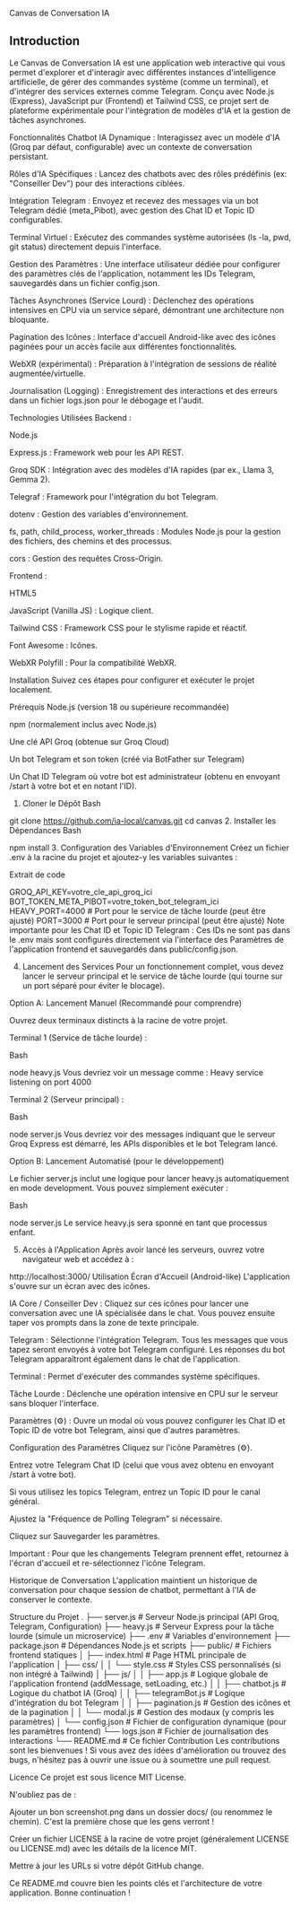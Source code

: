 Canvas de Conversation IA
## Introduction

Le Canvas de Conversation IA est une application web interactive qui vous permet d'explorer et d'interagir avec différentes instances d'intelligence artificielle, de gérer des commandes système (comme un terminal), et d'intégrer des services externes comme Telegram. Conçu avec Node.js (Express), JavaScript pur (Frontend) et Tailwind CSS, ce projet sert de plateforme expérimentale pour l'intégration de modèles d'IA et la gestion de tâches asynchrones.

Fonctionnalités
Chatbot IA Dynamique : Interagissez avec un modèle d'IA (Groq par défaut, configurable) avec un contexte de conversation persistant.

Rôles d'IA Spécifiques : Lancez des chatbots avec des rôles prédéfinis (ex: "Conseiller Dev") pour des interactions ciblées.

Intégration Telegram : Envoyez et recevez des messages via un bot Telegram dédié (meta_Pibot), avec gestion des Chat ID et Topic ID configurables.

Terminal Virtuel : Exécutez des commandes système autorisées (ls -la, pwd, git status) directement depuis l'interface.

Gestion des Paramètres : Une interface utilisateur dédiée pour configurer des paramètres clés de l'application, notamment les IDs Telegram, sauvegardés dans un fichier config.json.

Tâches Asynchrones (Service Lourd) : Déclenchez des opérations intensives en CPU via un service séparé, démontrant une architecture non bloquante.

Pagination des Icônes : Interface d'accueil Android-like avec des icônes paginées pour un accès facile aux différentes fonctionnalités.

WebXR (expérimental) : Préparation à l'intégration de sessions de réalité augmentée/virtuelle.

Journalisation (Logging) : Enregistrement des interactions et des erreurs dans un fichier logs.json pour le débogage et l'audit.

Technologies Utilisées
Backend :

Node.js

Express.js : Framework web pour les API REST.

Groq SDK : Intégration avec des modèles d'IA rapides (par ex., Llama 3, Gemma 2).

Telegraf : Framework pour l'intégration du bot Telegram.

dotenv : Gestion des variables d'environnement.

fs, path, child_process, worker_threads : Modules Node.js pour la gestion des fichiers, des chemins et des processus.

cors : Gestion des requêtes Cross-Origin.

Frontend :

HTML5

JavaScript (Vanilla JS) : Logique client.

Tailwind CSS : Framework CSS pour le stylisme rapide et réactif.

Font Awesome : Icônes.

WebXR Polyfill : Pour la compatibilité WebXR.

Installation
Suivez ces étapes pour configurer et exécuter le projet localement.

Prérequis
Node.js (version 18 ou supérieure recommandée)

npm (normalement inclus avec Node.js)

Une clé API Groq (obtenue sur Groq Cloud)

Un bot Telegram et son token (créé via BotFather sur Telegram)

Un Chat ID Telegram où votre bot est administrateur (obtenu en envoyant /start à votre bot et en notant l'ID).

1. Cloner le Dépôt
Bash

git clone https://github.com/ia-local/canvas.git
cd canvas
2. Installer les Dépendances
Bash

npm install
3. Configuration des Variables d'Environnement
Créez un fichier .env à la racine du projet et ajoutez-y les variables suivantes :

Extrait de code

GROQ_API_KEY=votre_cle_api_groq_ici
BOT_TOKEN_META_PIBOT=votre_token_bot_telegram_ici
HEAVY_PORT=4000 # Port pour le service de tâche lourde (peut être ajusté)
PORT=3000 # Port pour le serveur principal (peut être ajusté)
Note importante pour les Chat ID et Topic ID Telegram : Ces IDs ne sont pas dans le .env mais sont configurés directement via l'interface des Paramètres de l'application frontend et sauvegardés dans public/config.json.

4. Lancement des Services
Pour un fonctionnement complet, vous devez lancer le serveur principal et le service de tâche lourde (qui tourne sur un port séparé pour éviter le blocage).

Option A: Lancement Manuel (Recommandé pour comprendre)

Ouvrez deux terminaux distincts à la racine de votre projet.

Terminal 1 (Service de tâche lourde) :

Bash

node heavy.js
Vous devriez voir un message comme : Heavy service listening on port 4000

Terminal 2 (Serveur principal) :

Bash

node server.js
Vous devriez voir des messages indiquant que le serveur Groq Express est démarré, les APIs disponibles et le bot Telegram lancé.

Option B: Lancement Automatisé (pour le développement)

Le fichier server.js inclut une logique pour lancer heavy.js automatiquement en mode development. Vous pouvez simplement exécuter :

Bash

node server.js
Le service heavy.js sera sponné en tant que processus enfant.

5. Accès à l'Application
Après avoir lancé les serveurs, ouvrez votre navigateur web et accédez à :

http://localhost:3000/
Utilisation
Écran d'Accueil (Android-like)
L'application s'ouvre sur un écran avec des icônes.

IA Core / Conseiller Dev : Cliquez sur ces icônes pour lancer une conversation avec une IA spécialisée dans le chat. Vous pouvez ensuite taper vos prompts dans la zone de texte principale.

Telegram : Sélectionne l'intégration Telegram. Tous les messages que vous tapez seront envoyés à votre bot Telegram configuré. Les réponses du bot Telegram apparaîtront également dans le chat de l'application.

Terminal : Permet d'exécuter des commandes système spécifiques.

Tâche Lourde : Déclenche une opération intensive en CPU sur le serveur sans bloquer l'interface.

Paramètres (⚙️) : Ouvre un modal où vous pouvez configurer les Chat ID et Topic ID de votre bot Telegram, ainsi que d'autres paramètres.

Configuration des Paramètres
Cliquez sur l'icône Paramètres (⚙️).

Entrez votre Telegram Chat ID (celui que vous avez obtenu en envoyant /start à votre bot).

Si vous utilisez les topics Telegram, entrez un Topic ID pour le canal général.

Ajustez la "Fréquence de Polling Telegram" si nécessaire.

Cliquez sur Sauvegarder les paramètres.

Important : Pour que les changements Telegram prennent effet, retournez à l'écran d'accueil et re-sélectionnez l'icône Telegram.

Historique de Conversation
L'application maintient un historique de conversation pour chaque session de chatbot, permettant à l'IA de conserver le contexte.

Structure du Projet
.
├── server.js               # Serveur Node.js principal (API Groq, Telegram, Configuration)
├── heavy.js                # Serveur Express pour la tâche lourde (simule un microservice)
├── .env                    # Variables d'environnement
├── package.json            # Dépendances Node.js et scripts
├── public/                 # Fichiers frontend statiques
│   ├── index.html          # Page HTML principale de l'application
│   ├── css/
│   │   └── style.css       # Styles CSS personnalisés (si non intégré à Tailwind)
│   ├── js/
│   │   ├── app.js          # Logique globale de l'application frontend (addMessage, setLoading, etc.)
│   │   ├── chatbot.js      # Logique du chatbot IA (Groq)
│   │   ├── telegramBot.js  # Logique d'intégration du bot Telegram
│   │   ├── pagination.js   # Gestion des icônes et de la pagination
│   │   └── modal.js        # Gestion des modaux (y compris les paramètres)
│   └── config.json         # Fichier de configuration dynamique (pour les paramètres frontend)
└── logs.json               # Fichier de journalisation des interactions
└── README.md               # Ce fichier
Contribution
Les contributions sont les bienvenues ! Si vous avez des idées d'amélioration ou trouvez des bugs, n'hésitez pas à ouvrir une issue ou à soumettre une pull request.

Licence
Ce projet est sous licence MIT License.

N'oubliez pas de :

Ajouter un bon screenshot.png dans un dossier docs/ (ou renommez le chemin). C'est la première chose que les gens verront !

Créer un fichier LICENSE à la racine de votre projet (généralement LICENSE ou LICENSE.md) avec les détails de la licence MIT.

Mettre à jour les URLs si votre dépôt GitHub change.

Ce README.md couvre bien les points clés et l'architecture de votre application. Bonne continuation !
